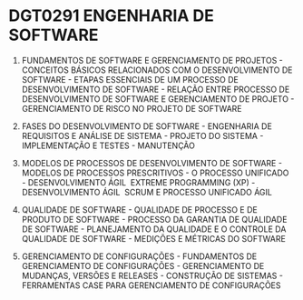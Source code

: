 # DGT0291 ENGENHARIA DE SOFTWARE

1.   FUNDAMENTOS DE SOFTWARE E GERENCIAMENTO DE PROJETOS
    - CONCEITOS BÁSICOS RELACIONADOS COM O DESENVOLVIMENTO DE SOFTWARE
    - ETAPAS ESSENCIAIS DE UM PROCESSO DE DESENVOLVIMENTO DE SOFTWARE
    - RELAÇÃO ENTRE PROCESSO DE DESENVOLVIMENTO DE SOFTWARE E GERENCIAMENTO DE PROJETO
    - GERENCIAMENTO DE RISCO NO PROJETO DE SOFTWARE

2.   FASES DO DESENVOLVIMENTO DE SOFTWARE
    - ENGENHARIA DE REQUISITOS E ANÁLISE DE SISTEMA
    - PROJETO DO SISTEMA
    - IMPLEMENTAÇÃO E TESTES
    - MANUTENÇÃO

3.   MODELOS DE PROCESSOS DE DESENVOLVIMENTO DE SOFTWARE
    - MODELOS DE PROCESSOS PRESCRITIVOS
    - O PROCESSO UNIFICADO
    - DESENVOLVIMENTO ÁGIL ­ EXTREME PROGRAMMING (XP)
    - DESENVOLVIMENTO ÁGIL ­ SCRUM E PROCESSO UNIFICADO ÁGIL

4.   QUALIDADE DE SOFTWARE
    - QUALIDADE DE PROCESSO E DE PRODUTO DE SOFTWARE
    - PROCESSO DA GARANTIA DE QUALIDADE DE SOFTWARE
    - PLANEJAMENTO DA QUALIDADE E O CONTROLE DA QUALIDADE DE SOFTWARE
    - MEDIÇÕES E MÉTRICAS DO SOFTWARE

5.   GERENCIAMENTO DE CONFIGURAÇÕES
    - FUNDAMENTOS DE GERENCIAMENTO DE CONFIGURAÇÕES
    - GERENCIAMENTO DE MUDANÇAS, VERSÕES E RELEASES
    - CONSTRUÇÃO DE SISTEMAS
    - FERRAMENTAS CASE PARA GERENCIAMENTO DE CONFIGURAÇÕES